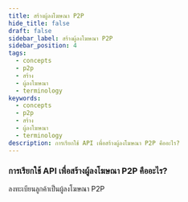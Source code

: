 ```yaml
---
title: สร้างผู้ลงโฆษณา P2P
hide_title: false
draft: false
sidebar_label: สร้างผู้ลงโฆษณา P2P
sidebar_position: 4
tags:
  - concepts
  - p2p
  - สร้าง
  - ผู้ลงโฆษณา
  - terminology
keywords:
  - concepts
  - p2p
  - สร้าง
  - ผู้ลงโฆษณา
  - terminology
description: การเรียกใช้ API เพื่อสร้างผู้ลงโฆษณา P2P คืออะไร?
---
```


### การเรียกใช้ API เพื่อสร้างผู้ลงโฆษณา P2P คืออะไร?

ลงทะเบียนลูกค้าเป็นผู้ลงโฆษณา P2P
